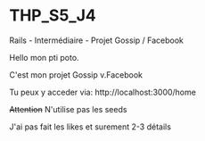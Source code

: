 # THP_S5_J4
Rails - Intermédiaire - Projet Gossip / Facebook


Hello mon pti poto.

C'est mon projet Gossip v.Facebook

Tu peux y acceder via: http://localhost:3000/home


<s>Attention</s>
N'utilise pas les seeds



J'ai pas fait les likes et surement 2-3 détails
